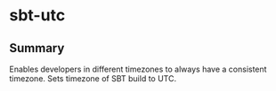 sbt-utc
=======

Summary
-------
Enables developers in different timezones to always have a consistent timezone.  Sets timezone of SBT build to UTC.
